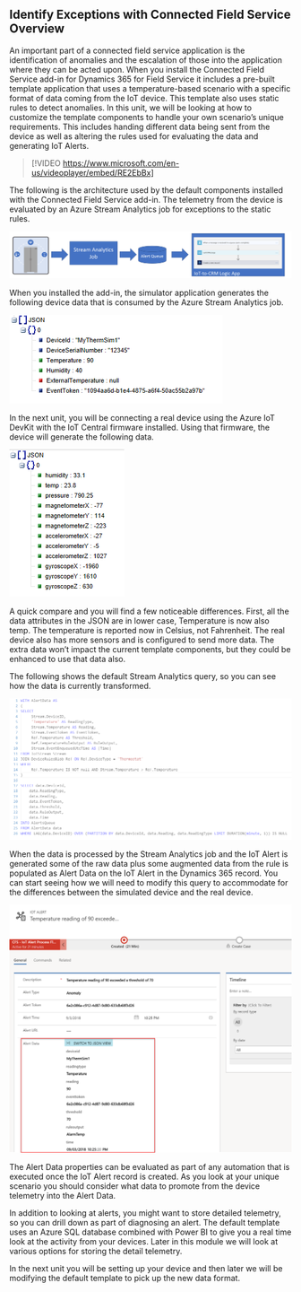 ## Identify Exceptions with Connected Field Service Overview

An important part of a connected field service application is the identification of anomalies and the escalation of those into the application where they can be acted upon.  When you install the Connected Field Service add-in for Dynamics 365 for Field Service it includes a pre-built template application that uses a temperature-based scenario with a specific format of data coming from the IoT device.  This template also uses static rules to detect anomalies. In this unit, we will be looking at how to customize the template components to handle your own scenario’s unique requirements.  This includes handing different data being sent from the device as well as altering the rules used for evaluating the data and generating IoT Alerts.

> [!VIDEO https://www.microsoft.com/en-us/videoplayer/embed/RE2EbBx]

The following is the architecture used by the default components installed with the Connected Field Service add-in. The telemetry from the device is evaluated by an Azure Stream Analytics job for exceptions to the static rules.

![default components](../media/1-ie-unit1.png)

When you installed the add-in, the simulator application generates the following device data that is consumed by the Azure Stream Analytics job. 

![device data](../media/2-ie-unit1.png)


In the next unit, you will be connecting a real device using the Azure IoT DevKit with the IoT Central firmware installed.  Using that firmware, the device will generate the following data.

![simulator device data](../media/3-ie-unit1.png)
 

A quick compare and you will find a few noticeable differences.  First, all the data attributes in the JSON are in lower case, Temperature is now also temp.  The temperature is reported now in Celsius, not Fahrenheit.  The real device also has more sensors and is configured to send more data.  The extra data won’t impact the current template components, but they could be enhanced to use that data also.

The following shows the default Stream Analytics query, so you can see how the data is currently transformed.

![default Stream Analytics query](../media/4-ie-unit1.png)
 
When the data is processed by the Stream Analytics job and the IoT Alert is generated some of the raw data plus some augmented data from the rule is populated as Alert Data on the IoT Alert in the Dynamics 365 record. You can start seeing how we will need to modify this query to accommodate for the differences between the simulated device and the real device.

![IOT Alert Window](../media/5-ie-unit1.png)
 
 
The Alert Data properties can be evaluated as part of any automation that is executed once the IoT Alert record is created.  As you look at your unique scenario you should consider what data to promote from the device telemetry into the Alert Data.

In addition to looking at alerts, you might want to store detailed telemetry, so you can drill down as part of diagnosing an alert.  The default template uses an Azure SQL database combined with Power BI to give you a real time look at the activity from your devices.  Later in this module we will look at various options for storing the detail telemetry. 

In the next unit you will be setting up your device and then later we will be modifying the default template to pick up the new data format.
